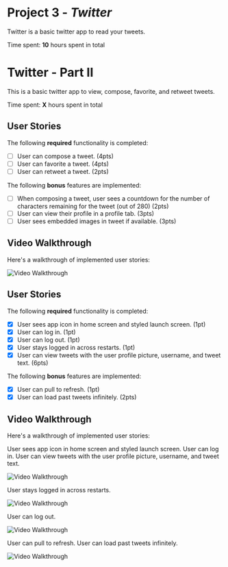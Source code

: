 # Project 3 - *Twitter*

Twitter is a basic twitter app to read your tweets.

Time spent: **10** hours spent in total
# Twitter - Part II

This is a basic twitter app to view, compose, favorite, and retweet tweets.

Time spent: **X** hours spent in total

## User Stories

The following **required** functionality is completed:

- [ ] User can compose a tweet. (4pts)
- [ ] User can favorite a tweet. (4pts)
- [ ] User can retweet a tweet. (2pts)

The following **bonus** features are implemented:

- [ ] When composing a tweet, user sees a countdown for the number of characters remaining for the tweet (out of 280) (2pts)
- [ ] User can view their profile in a profile tab. (3pts)
- [ ] User sees embedded images in tweet if available. (3pts)

## Video Walkthrough

Here's a walkthrough of implemented user stories:

<img src='http://i.imgur.com/link/to/your/gif/file.gif' title='Video Walkthrough' width='' alt='Video Walkthrough' />

## User Stories

The following **required** functionality is completed:

- [x] User sees app icon in home screen and styled launch screen. (1pt)
- [x] User can log in. (1pt)
- [x] User can log out. (1pt)
- [x] User stays logged in across restarts. (1pt)
- [x] User can view tweets with the user profile picture, username, and tweet text. (6pts)

The following **bonus** features are implemented:

- [x] User can pull to refresh. (1pt)
- [x] User can load past tweets infinitely. (2pts)

## Video Walkthrough

Here's a walkthrough of implemented user stories:

User sees app icon in home screen and styled launch screen.
User can log in.
User can view tweets with the user profile picture, username, and tweet text.

<img src='http://g.recordit.co/LsOSzvAE5v.gif' title='Video Walkthrough' width='' alt='Video Walkthrough' />

User stays logged in across restarts.

<img src='http://g.recordit.co/u20rkxqhxL.gif' title='Video Walkthrough' width='' alt='Video Walkthrough' />

User can log out.

<img src='http://g.recordit.co/ikFCNVMoIL.gif' title='Video Walkthrough' width='' alt='Video Walkthrough' />

User can pull to refresh.
User can load past tweets infinitely.

<img src='http://g.recordit.co/apCOtQbZ14.gif' title='Video Walkthrough' width='' alt='Video Walkthrough' />


